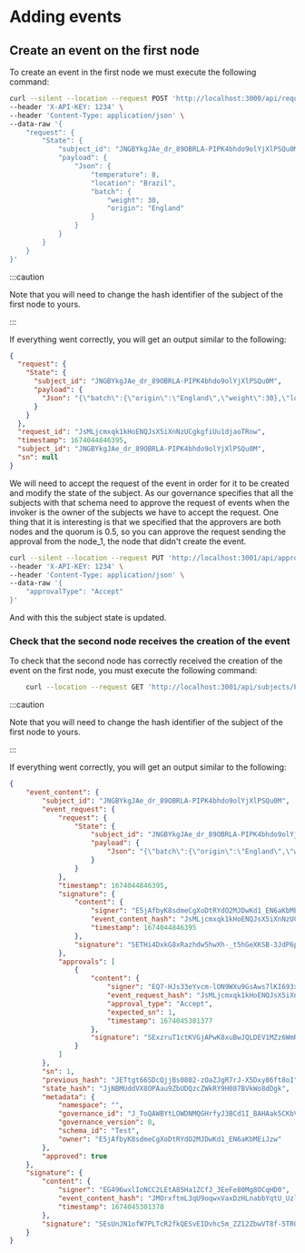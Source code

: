# Adding events

## Create an event on the first node

To create an event in the first node we must execute the following command:

```bash
curl --silent --location --request POST 'http://localhost:3000/api/requests' \
--header 'X-API-KEY: 1234' \
--header 'Content-Type: application/json' \
--data-raw '{
    "request": {
        "State": {
            "subject_id": "JNGBYkgJAe_dr_89OBRLA-PIPK4bhdo9olYjXlPSQu0M",
            "payload": {
                "Json": {
                    "temperature": 8,
                    "location": "Brazil",
                    "batch": {
                        "weight": 30,
                        "origin": "England"
                    }
                }
            }
        }
    }
}'
```

:::caution

Note that you will need to change the hash identifier of the subject of the first node to yours.

:::

If everything went correctly, you will get an output similar to the following:

```json
{
  "request": {
    "State": {
      "subject_id": "JNGBYkgJAe_dr_89OBRLA-PIPK4bhdo9olYjXlPSQu0M",
      "payload": {
        "Json": "{\"batch\":{\"origin\":\"England\",\"weight\":30},\"location\":\"Brazil\",\"temperature\":8}"
      }
    }
  },
  "request_id": "JsMLjcmxqk1kHoENQJsX5iXnNzUCgkgfiUu1djaoTRow",
  "timestamp": 1674044846395,
  "subject_id": "JNGBYkgJAe_dr_89OBRLA-PIPK4bhdo9olYjXlPSQu0M",
  "sn": null
}
```

We will need to accept the request of the event in order for it to be created and modify the state of the subject. As our governance specifies that all the subjects with that schema need to approve the request of events when the invoker is the owner of the subjects we have to accept the request. One thing that it is interesting is that we specified that the approvers are both nodes and the quorum is 0.5, so you can approve the request sending the approval from the node_1, the node that didn't create the event.

```bash
curl --silent --location --request PUT 'http://localhost:3001/api/approvals/JsMLjcmxqk1kHoENQJsX5iXnNzUCgkgfiUu1djaoTRow' \
--header 'X-API-KEY: 1234' \
--header 'Content-Type: application/json' \
--data-raw '{
    "approvalType": "Accept"
}'
```

And with this the subject state is updated.

### Check that the second node receives the creation of the event

To check that the second node has correctly received the creation of the event on the first node, you must execute the following command:

```bash
    curl --location --request GET 'http://localhost:3001/api/subjects/Paste your hash identifier here/events/1/'
```

:::caution

Note that you will need to change the hash identifier of the subject of the first node to yours.

:::

If everything went correctly, you will get an output similar to the following:

```json
{
    "event_content": {
        "subject_id": "JNGBYkgJAe_dr_89OBRLA-PIPK4bhdo9olYjXlPSQu0M",
        "event_request": {
            "request": {
                "State": {
                    "subject_id": "JNGBYkgJAe_dr_89OBRLA-PIPK4bhdo9olYjXlPSQu0M",
                    "payload": {
                        "Json": "{\"batch\":{\"origin\":\"England\",\"weight\":30},\"location\":\"Brazil\",\"temperature\":8}"
                    }
                }
            },
            "timestamp": 1674044846395,
            "signature": {
                "content": {
                    "signer": "E5jAfbyK8sdmeCgXoDtRYdO2MJDwKd1_EN6aKbMEiJzw",
                    "event_content_hash": "JsMLjcmxqk1kHoENQJsX5iXnNzUCgkgfiUu1djaoTRow",
                    "timestamp": 1674044846395
                },
                "signature": "SETHi4DxkG8xRazhdw5hwXh-_t5hGeXKSB-3JdP6pdEjw_XUHyIuoY5_POouKwc-gVpSnjpIbJWd_kgrcMLuOEBA"
            },
            "approvals": [
                {
                    "content": {
                        "signer": "EQ7-HJs33eYvcm-lON9WXu9GsAws7lKI693xDIegftLw",
                        "event_request_hash": "JsMLjcmxqk1kHoENQJsX5iXnNzUCgkgfiUu1djaoTRow",
                        "approval_type": "Accept",
                        "expected_sn": 1,
                        "timestamp": 1674045301377
                    },
                    "signature": "SExzruT1ctKVGjAPwK8xuBwJQLDEV1MZz6WmRHFFlyTgajmUncS4BdjOf0Du3WsD8W8qsKELClLahgGWSa16rdBw"
                }
            ]
        },
        "sn": 1,
        "previous_hash": "JETtgt66SDcQjjBs0802-zOaZJgR7rJ-X5Dxy86ft8oI",
        "state_hash": "JjNBMUddVX8OPAau9ZbUDQzcZWkRY9H087BVkWo8dDgk",
        "metadata": {
            "namespace": "",
            "governance_id": "J_ToQAWBYtLOWDNMQGHrfyJ3BCd1I_BAHAak5CKbV1n4",
            "governance_version": 0,
            "schema_id": "Test",
            "owner": "E5jAfbyK8sdmeCgXoDtRYdO2MJDwKd1_EN6aKbMEiJzw"
        },
        "approved": true
    },
    "signature": {
        "content": {
            "signer": "EG496wxlIoNCC2LEtA85Ha1ZCfJ_3EeFe80Mg8OCqHD0",
            "event_content_hash": "JMOrxftmL3qU9oqwxVaxDzHLnabbYqtU_UzlarWSiC9s",
            "timestamp": 1674045301378
        },
        "signature": "SEsUnJN1ofW7PLTcR2fkQESvEIDvhc5m_ZZ12ZbwVT8f-5TRGkAU6rPiwXo1-u_Pzl1CChSYmEeyLhqyIFwT1KCQ"
    }
}
```
